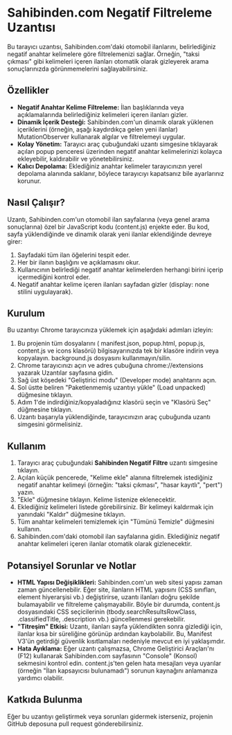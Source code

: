 # **Sahibinden.com Negatif Filtreleme Uzantısı**

Bu tarayıcı uzantısı, Sahibinden.com'daki otomobil ilanlarını, belirlediğiniz negatif anahtar kelimelere göre filtrelemenizi sağlar. Örneğin, "taksi çıkması" gibi kelimeleri içeren ilanları otomatik olarak gizleyerek arama sonuçlarınızda görünmemelerini sağlayabilirsiniz.

## **Özellikler**

* **Negatif Anahtar Kelime Filtreleme:** İlan başlıklarında veya açıklamalarında belirlediğiniz kelimeleri içeren ilanları gizler.  
* **Dinamik İçerik Desteği:** Sahibinden.com'un dinamik olarak yüklenen içeriklerini (örneğin, aşağı kaydırdıkça gelen yeni ilanlar) MutationObserver kullanarak algılar ve filtrelemeyi uygular.  
* **Kolay Yönetim:** Tarayıcı araç çubuğundaki uzantı simgesine tıklayarak açılan popup penceresi üzerinden negatif anahtar kelimelerinizi kolayca ekleyebilir, kaldırabilir ve yönetebilirsiniz.  
* **Kalıcı Depolama:** Eklediğiniz anahtar kelimeler tarayıcınızın yerel depolama alanında saklanır, böylece tarayıcıyı kapatsanız bile ayarlarınız korunur.

## **Nasıl Çalışır?**

Uzantı, Sahibinden.com'un otomobil ilan sayfalarına (veya genel arama sonuçlarına) özel bir JavaScript kodu (content.js) enjekte eder. Bu kod, sayfa yüklendiğinde ve dinamik olarak yeni ilanlar eklendiğinde devreye girer:

1. Sayfadaki tüm ilan öğelerini tespit eder.  
2. Her bir ilanın başlığını ve açıklamasını okur.  
3. Kullanıcının belirlediği negatif anahtar kelimelerden herhangi birini içerip içermediğini kontrol eder.  
4. Negatif anahtar kelime içeren ilanları sayfadan gizler (display: none stilini uygulayarak).

## **Kurulum**

Bu uzantıyı Chrome tarayıcınıza yüklemek için aşağıdaki adımları izleyin:

1. Bu projenin tüm dosyalarını ( manifest.json, popup.html, popup.js, content.js ve icons klasörü) bilgisayarınızda tek bir klasöre indirin veya kopyalayın. background.js dosyasını kullanmayın/silin.  
2. Chrome tarayıcınızı açın ve adres çubuğuna chrome://extensions yazarak Uzantılar sayfasına gidin.  
3. Sağ üst köşedeki "Geliştirici modu" (Developer mode) anahtarını açın.  
4. Sol üstte beliren "Paketlenmemiş uzantıyı yükle" (Load unpacked) düğmesine tıklayın.  
5. Adım 1'de indirdiğiniz/kopyaladığınız klasörü seçin ve "Klasörü Seç" düğmesine tıklayın.  
6. Uzantı başarıyla yüklendiğinde, tarayıcınızın araç çubuğunda uzantı simgesini görmelisiniz.

## **Kullanım**

1. Tarayıcı araç çubuğundaki **Sahibinden Negatif Filtre** uzantı simgesine tıklayın.  
2. Açılan küçük pencerede, "Kelime ekle" alanına filtrelemek istediğiniz negatif anahtar kelimeyi (örneğin: "taksi çıkması", "hasar kayıtlı", "pert") yazın.  
3. "Ekle" düğmesine tıklayın. Kelime listenize eklenecektir.  
4. Eklediğiniz kelimeleri listede görebilirsiniz. Bir kelimeyi kaldırmak için yanındaki "Kaldır" düğmesine tıklayın.  
5. Tüm anahtar kelimeleri temizlemek için "Tümünü Temizle" düğmesini kullanın.  
6. Sahibinden.com'daki otomobil ilan sayfalarına gidin. Eklediğiniz negatif anahtar kelimeleri içeren ilanlar otomatik olarak gizlenecektir.

## **Potansiyel Sorunlar ve Notlar**

* **HTML Yapısı Değişiklikleri:** Sahibinden.com'un web sitesi yapısı zaman zaman güncellenebilir. Eğer site, ilanların HTML yapısını (CSS sınıfları, element hiyerarşisi vb.) değiştirirse, uzantı ilanları doğru şekilde bulamayabilir ve filtreleme çalışmayabilir. Böyle bir durumda, content.js dosyasındaki CSS seçicilerinin (tbody.searchResultsRowClass, .classifiedTitle, .description vb.) güncellenmesi gerekebilir.  
* **"Titreşim" Etkisi:** Uzantı, ilanları sayfa yüklendikten sonra gizlediği için, ilanlar kısa bir süreliğine görünüp ardından kaybolabilir. Bu, Manifest V3'ün getirdiği güvenlik kısıtlamaları nedeniyle mevcut en iyi yaklaşımdır.  
* **Hata Ayıklama:** Eğer uzantı çalışmazsa, Chrome Geliştirici Araçları'nı (F12) kullanarak Sahibinden.com sayfasının "Console" (Konsol) sekmesini kontrol edin. content.js'ten gelen hata mesajları veya uyarılar (örneğin "İlan kapsayıcısı bulunamadı") sorunun kaynağını anlamanıza yardımcı olabilir.

## **Katkıda Bulunma**

Eğer bu uzantıyı geliştirmek veya sorunları gidermek isterseniz, projenin GitHub deposuna pull request gönderebilirsiniz.